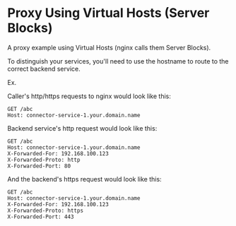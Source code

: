 # Proxy Using Virtual Hosts (Server Blocks)

A proxy example using Virtual Hosts (nginx calls them Server Blocks).

To distinguish your services, you'll need to use the hostname to route to the correct backend service.

Ex.

Caller's http/https requests to nginx would look like this:

```
GET /abc
Host: connector-service-1.your.domain.name
```

Backend service's http request would look like this:

```
GET /abc
Host: connector-service-1.your.domain.name
X-Forwarded-For: 192.168.100.123
X-Forwarded-Proto: http
X-Forwarded-Port: 80
```

And the backend's https request would look like this:

```
GET /abc
Host: connector-service-1.your.domain.name
X-Forwarded-For: 192.168.100.123
X-Forwarded-Proto: https
X-Forwarded-Port: 443
```
